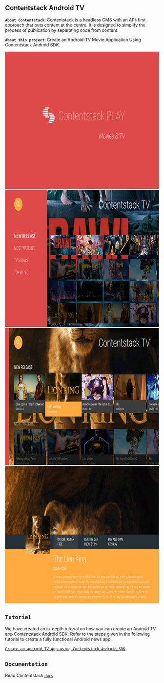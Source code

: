 ## Contentstack Android TV


**`About Contentstack`**: Contentstack is a headless CMS with an API-first approach that puts content at the centre. It is designed to simplify the process of publication by separating code from content.

**`About this project`**: Create an Android-TV Movie Application Using Contentstack Android SDK.

<img src='https://github.com/contentstack/contentstack-android-tv/blob/dev/app/src/main/assets/pic_1.png?raw=true' width='800' height='450'/>

<img src='https://github.com/contentstack/contentstack-android-tv/blob/dev/app/src/main/assets/pic_2.png?raw=true' width='800' height='450'/>

<img src='https://github.com/contentstack/contentstack-android-tv/blob/dev/app/src/main/assets/pic_3.png?raw=true' width='800' height='450'/>

<img src='https://github.com/contentstack/contentstack-android-tv/blob/dev/app/src/main/assets/pic_4.png?raw=true' width='800' height='450'/>

## `Tutorial`

We have created an in-depth tutorial on how you can create an Android TV app Contentstack Android SDK. Refer to the steps given in the following tutorial to create a fully functional Android news app.

[`Create an android TV App using Contentstack Android SDK`](https://www.contentstack.com/docs/example-apps/)


## `Documentation`

Read Contentstack [`docs`](https://www.contentstack.com/docs)

